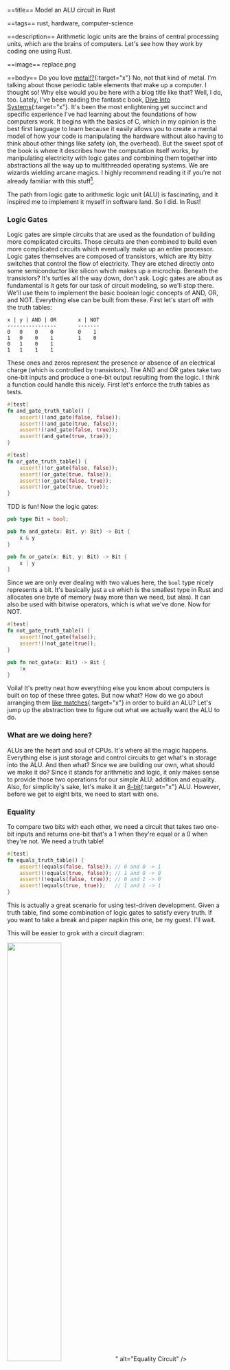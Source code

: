 ==title==
Model an ALU circuit in Rust

==tags==
rust, hardware, computer-science

==description==
Arithmetic logic units are the brains of central processing units, which are the
brains of computers. Let's see how they work by coding one using Rust.

==image==
replace.png

==body==
Do you love [metal!?](https://www.youtube.com/watch?v=MDBykpSXsSE){:target="x"}
No, not that kind of metal. I'm talking about those periodic table elements that
make up a computer. I thought so! Why else would you be here with a blog title like that?
Well, I do, too. Lately, I've been reading the fantastic book,
[Dive Into Systems](https://diveintosystems.org/){:target="x"}. It's been the most
enlightening yet succinct and specific experience I've had learning about the foundations of
how computers work. It begins with the basics of C, which in my opinion
is the best first language to learn because it easily allows you to create a mental model of
how your code is manipulating the hardware without also having to think about other
things like safety (oh, the overhead). But the sweet spot of the book is where it describes
how the computation itself works, by manipulating electricity with logic gates
and combining them together into abstractions all the way up to multithreaded operating systems.
We are wizards wielding arcane magics. I highly recommend reading it if you're not already familiar
with this stuff<a class="note-anchor" name="1'">[<sup>1</sup>](#1)</a>.

The path from logic gate to arithmetic logic unit (ALU) is fascinating, and it
inspired me to implement it myself in software land. So I did. In Rust!

### Logic Gates
Logic gates are simple circuits that are used as the foundation of building
more complicated circuits. Those circuits are then combined to build even more
complicated circuits which eventually make up an entire processor.
Logic gates themselves are composed of transistors, which are itty bitty switches that control
the flow of electricity. They are etched directly onto some semiconductor like silicon which
makes up a microchip. Beneath the transistors? It's turtles all the way down, don't ask.
Logic gates are about as fundamental is it gets for our task of circuit modeling,
so we'll stop there. We'll use them to implement the basic boolean logic concepts
of AND, OR, and NOT. Everything else can be built from these.
First let's start off with the truth tables:
```
x | y | AND | OR       x | NOT
----------------       -------
0   0    0    0        0    1
1   0    0    1        1    0
0   1    0    1
1   1    1    1
```
These ones and zeros represent the presence or absence of an electrical charge
(which is controlled by transistors). The AND and OR gates take two one-bit inputs
and produce a one-bit output resulting from the logic. 
I think a function could handle this nicely. First let's enforce the truth tables as tests.
```rust
#[test]
fn and_gate_truth_table() {
    assert!(!and_gate(false, false));
    assert!(!and_gate(true, false));
    assert!(!and_gate(false, true));
    assert!(and_gate(true, true));
}

#[test]
fn or_gate_truth_table() {
    assert!(!or_gate(false, false));
    assert!(or_gate(true, false));
    assert!(or_gate(false, true));
    assert!(or_gate(true, true));
}
```
TDD is fun! Now the logic gates:
```rust
pub type Bit = bool;

pub fn and_gate(x: Bit, y: Bit) -> Bit {
    x & y
}

pub fn or_gate(x: Bit, y: Bit) -> Bit {
    x | y
}
```
Since we are only ever dealing with two values here, the `bool` type nicely represents
a bit. It's basically just a `u8` which is the smallest type in Rust and
allocates one byte of memory (way more than we need, but alas).
It can also be used with bitwise operators, which is what we've done. Now
for NOT.
```rust
#[test]
fn not_gate_truth_table() {
    assert!(not_gate(false));
    assert!(!not_gate(true));
}

pub fn not_gate(x: Bit) -> Bit {
    !x
}
```
Voila! It's pretty neat how everything else you know about computers is built on
top of these three gates. But now what? How do we go about arranging them
[like matches](https://www.youtube.com/watch?v=Qfw60qXtOH0){:target="x"}
in order to build an ALU? Let's jump up the abstraction tree to figure out what
we actually want the ALU to do.

### What are we doing here?
ALUs are the heart and soul of CPUs. It's where all the magic happens. Everything
else is just storage and control circuits to get what's in storage into the ALU.
And then what? Since we are building our own, what should we make it do?
Since it stands for arithmetic and logic, it only makes sense to provide those
two operations for our simple ALU: addition and equality. Also, for simplicity's
sake, let's make it an [8-bit](https://en.wikipedia.org/wiki/Nintendo_Entertainment_System){:target="x"} ALU.
However, before we get to eight bits, we need to start with one.

### Equality
To compare two bits with each other, we need a circuit that takes two one-bit
inputs and returns one-bit that's a 1 when they're equal or a 0 when they're not.
We need a truth table!
```rust
#[test]
fn equals_truth_table() {
    assert!(equals(false, false)); // 0 and 0 -> 1
    assert!(!equals(true, false)); // 1 and 0 -> 0
    assert!(!equals(false, true)); // 0 and 1 -> 0
    assert!(equals(true, true));   // 1 and 1 -> 1
}
```
This is actually a great scenario for using test-driven development. Given a truth
table, find some combination of logic gates to satisfy every truth. If you want
to take a break and paper napkin this one, be my guest. I'll wait.

This will be easier to grok with a circuit diagram:
<div class="flex" style="justify-content:center;">
  <img class="md-image" style="width:50%;" src="<%= img_url.("equality-circuit.png") %>" alt="Equality Circuit" />
</div>
If either the AND of X and Y or the AND of the negation of X and Y is 1, then they
are equal. This diagram can be mapped to a function that passes all
the test cases.
```rust
fn equals(x: Bit, y: Bit) -> Bit {
    or_gate(
        and_gate(not_gate(x), not_gate(y)),
        and_gate(x, y)
    )
}
```
Great! We have a way of checking if two bits are equal. Except we are building an
8-bit ALU, so we need to be able to check if two 8-bit values are equal. Since
we're modeling individual bits with boolean values, we use a collection of them to
represent a byte.
```rust
// Example byte: 10100011
let x = vec![true, false, true, false, false, false, true, true];
let y = vec![true, false, true, false, false, false, true, true];
m_bit_equals(x, y) // -> true
```
Here we have identical vectors of bits standing in for X and Y. To support equality
for these, we can compare the bit pairs individually with our `equals` function
and return 0 (false) at the first pair that is not equal, otherwise 1 (true) if
we've made it through the entire collection. This happens to support any number of bits, not just eight.
```rust
fn m_bit_equals(x: Vec<Bit>, y: Vec<Bit>) -> Bit {
    for (&x_bit, &y_bit) in x.iter().zip(y.iter()) {
        if !equals(x_bit, y_bit) {
            return false;
        }
    }
    true
}
```
### ALU v1
Hooray! We have an 8-bit operation our machine can use. Let's create
the simplest ALU ever!
```rust
const BITS: usize = 8;
const EQ: Bit = false;

fn alu(_opcode: Bit, x: Vec<Bit>, y: Vec<Bit>) -> Vec<Bit> {
    let mut result = vec![false; BITS];
    result[BITS - 1] = m_bit_equals(x, y);
    result
}

alu(EQ, x, y) // -> vec![false, false, false, false, false, false, false, true]
```
The `EQ` opcode is zero since it's the only one. We pass that and the two 8-bit
vectors defined earlier to the ALU function. It returns one 8-bit vector which is initialized
to `00000000`. The M-bit equals circuit is executed and the least significant bit of the return
vector is set to the result. In this case, it's true since our compared vectors are identical.
Therefore, the ALU returns `00000001`.
The opcode is actually ignored right now, since there is only one operation.
Let's change that and implement addition!

### Addition
This circuit is a bit more complicated than equality, so this time around we'll go straight
to the diagram. The one-bit adder:
<div class="flex" style="justify-content:center;">
  <img class="md-image" style="width:60%;" src="<%= img_url.("one-bit-adder.png") %>" alt="One bit adder" />
</div>

Remember, when dealing with addition, the sum may overflow the number base you are
working with. It happens a lot in binary.
```
Base10                 Base2
11       carry over    11
 245                    111  7
+781                   +101  5
----                   ----
1026                   1100  12
```
We can consider each column in the Base2 addition to be a one-bit adder.
It takes the two bits to add,
and a carry-in bit from the previous adder. It returns the sum and a carry-out
bit for the next adder. Here's the truth table and function signature:
```rust
#[test]
fn one_bit_adder_truth_table() {
    assert_eq!(one_bit_adder(false, false, false), (false, false));
    assert_eq!(one_bit_adder(false, false, true), (true, false));
    assert_eq!(one_bit_adder(true, false, false), (true, false));
    assert_eq!(one_bit_adder(true, false, true), (false, true));
    assert_eq!(one_bit_adder(false, true, false), (true, false));
    assert_eq!(one_bit_adder(false, true, true), (false, true));
    assert_eq!(one_bit_adder(true, true, false), (false, true));
    assert_eq!(one_bit_adder(true, true, true), (true, true));
}

fn one_bit_adder(x: Bit, y: Bit, carry_in: Bit) -> (Bit, Bit) // (sum, carry_out)
```
Eagle eyed readers will notice that we are unable to implement the adder until we
have one more tool to work with. The eXclusive OR gate! This gate returns 1 only
when the two inputs are not equal and can be built from the three base gates:
```rust
#[test]
fn xor_gate_truth_table() {
    assert!(!xor_gate(false, false));
    assert!(xor_gate(true, false));
    assert!(xor_gate(false, true));
    assert!(!xor_gate(true, true));
}

fn xor_gate(x: Bit, y: Bit) -> Bit {
    or_gate(
        and_gate(x, not_gate(y)),
        and_gate(not_gate(x), y)
    )
}
```
And now the one-bit adder! Try to visualize how this codifies the circuit diagram.
```rust
fn one_bit_adder(x: Bit, y: Bit, carry_in: Bit) -> (Bit, Bit) {
    let half_sum = xor_gate(x, y);
    let carry_over1 = and_gate(x, y);

    let sum = xor_gate(half_sum, carry_in);
    let carry_over2 = and_gate(half_sum, carry_in);

    let carry_out = or_gate(carry_over1, carry_over2);
    (sum, carry_out)
}
```
But of course, we need to handle adding 8-bit numbers.
```rust
fn m_bit_adder(bits: usize, x: Vec<Bit>, y: Vec<Bit>) -> (Vec<Bit>, Bit) {
    let mut sum = vec![false; bits];
    let mut carry_out = false;
    let matched_bits: Vec<(&Bit, &Bit)> = x.iter().zip(y.iter()).collect();

    for idx in (0..bits).rev() {
        let (&a_bit, &b_bit) = matched_bits[idx];
        let result = one_bit_adder(a_bit, b_bit, carry_out);
        sum[idx] = result.0;
        carry_out = result.1;
    }

    (sum, carry_out)
}
```
Initialize the sum at 00000000, and carry over at 0. Pair all the bits together with `zip`.
Starting with the least significant bit (the highest index, thus `rev`), go over each pair
and put them through the one-bit adder. With each result, put that pair's sum into
that index of the total sum and store the carry over. At the end, you have the
full sum and a remaining carry out. Now, let's see how we can add this new operation to the ALU!

### Another circuit, really?

The interesting thing about the operations in an ALU is that they are all executed
at the same time. They're just circuits, so the electrical charges sent into the ALU
run through all the operational circuits contained therein at once. In our ALU, when we
provide the operands, the equality circuit AND the addition circuit will both be
lit up and produce a value. It's the opcode that decides which one is actually
chosen for output. How is this conditional logic implemented, you ask?
Why, with a multiplexer!

### The Multiplexer!
This is a control circuit that selects one of multiple inputs. In the case of two
one-bit values, a single select bit is passed in to determine which of the two
inputs will be selected. This is a one-bit two-way multiplexer.
<div class="flex" style="justify-content:center;">
  <img class="md-image" style="width:40%;" src="<%= img_url.("one-bit-mux.png") %>" alt="Equality Circuit" />
</div>

Que the truth table:
```rust
#[test]
fn two_way_mux_truth_table() {
    assert!(!two_way_mux(false, false, false));
    assert!(two_way_mux(false, true, false));
    assert!(!two_way_mux(true, false, false));
    assert!(two_way_mux(true, true, false));
    assert!(!two_way_mux(false, false, true));
    assert!(!two_way_mux(false, true, true));
    assert!(two_way_mux(true, false, true));
    assert!(two_way_mux(true, true, true));
}
```
As you can see, like the XOR gate, multiplexers can be built from just the three basic gates:
```rust
fn two_way_mux(x: Bit, y: Bit, select: Bit) -> Bit {
    or_gate(
        and_gate(x, not_gate(select)),
        and_gate(y, select),
    )
}
```
Using this one-bit mux, we can build an M-bit mux. We only have two operations
to choose from, so it remains two-way.
```rust
fn m_bit_two_way_mux(a: Vec<Bit>, b: Vec<Bit>, select: Bit) -> Vec<Bit> {
    let matched_bits: Vec<(&Bit, &Bit)> = a.iter().zip(b.iter()).collect();
    let mut bits = Vec::with_capacity(matched_bits.capacity());
    for (&a_bit, &b_bit) in matched_bits {
        bits.push(two_way_mux(a_bit, b_bit, select));
    }
    bits
}
```
The bits are paired and each pair is put through the one-bit two-way mux with the
same select bit. This effectively picks one of the two multi-bit input values.
Now let's put it all together! Execute all operations, then pick one. Powered
by logic gates alone (mostly).

### ALU v2
```rust
const BITS: usize = 8;
const EQ: Bit = false;
const ADD: Bit = true;

fn alu(opcode: Bit, x: Vec<Bit>, y: Vec<Bit>) -> Vec<Bit> {
    // ADD
    let (sum, _carry_out) = m_bit_adder(BITS, x.clone(), y.clone());

    // EQ
    let mut equal = vec![false; BITS];
    equal[BITS - 1] = m_bit_equals(x, y);

    // choose which circuit value to return
    m_bit_two_way_mux(sum, equal, opcode)
}

// 10100011
let x = vec![true, false, true, false, false, false, true, true];
let y = vec![true, false, true, false, false, false, true, true];

// 00000001 - vec![false, false, false, false, false, false, false, true]
let is_equal = alu(EQ, x, y);

// 01000110 - vec![false, true, false, false, false, true, true, false]
let sum = alu(ADD, x, y);
```

### Final Summation
Pretty cool, huh? You just built the soul of a machine!
If you wanted to add more operations to the ALU, you just add
more lines to include the function calls for those operations. The only circuit that will need to change
is the multiplexer. With N operation results to select, the number of select bits needs
to increase by log2(N). For example, with four opcodes, you need two select bits;
with eight opcodes, you need four select bits, etc.

If you're feeling fiesty,
you could expand on this and model the entire CPU. You'll need RAM from which to load
instructions and data, a register file for storage, instruction and program counter registers, 
and clock ticks that control the fetch, decode, execute, and write back cycles that use the ALU. 
That sounds nerdtastic!
[Dive Into Systems](https://diveintosystems.org/){:target="x"} goes into detail
about all of these concepts. I highly recommend it for further reading.

#### Notes
* <a name="1">[1](#1')</a>: [The Elements of Computing Systems](https://www.nand2tetris.org/book){:target="x"} is another similar book, but instead of just describing it, you actually build the stuff with hands on code.
* Circuit diagrams made at [circuit-diagram.org](https://circuit-diagram.org){:target="x"}
